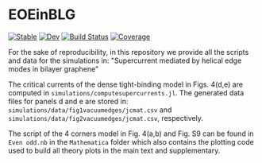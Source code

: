 # EOEinBLG

[![Stable](https://img.shields.io/badge/docs-stable-blue.svg)](https://fernandopenaranda.github.io/EOEinBLG.jl/stable)
[![Dev](https://img.shields.io/badge/docs-dev-blue.svg)](https://fernandopenaranda.github.io/EOEinBLG.jl/dev)
[![Build Status](https://github.com/fernandopenaranda/EOEinBLG.jl/actions/workflows/CI.yml/badge.svg?branch=main)](https://github.com/fernandopenaranda/EOEinBLG.jl/actions/workflows/CI.yml?query=branch%3Amain)
[![Coverage](https://codecov.io/gh/fernandopenaranda/EOEinBLG.jl/branch/main/graph/badge.svg)](https://codecov.io/gh/fernandopenaranda/EOEinBLG.jl)

For the sake of reproducibility, in this repository we provide all the scripts and data for the simulations in: "Supercurrent mediated by helical edge modes in bilayer graphene"

The critical currents of the dense tight-binding model in Figs. 4(d,e) are computed in `simulations/computesupercurrents.jl`. The generated data files for panels d and e are stored in: `simulations/data/fig1vacuumedges/jcmat.csv` and `simulations/data/fig2vacuumedges/jcmat.csv`, respectively.

The script of the 4 corners model in Fig. 4(a,b) and Fig. S9 can be found in `Even odd.nb` in the `Mathematica` folder which also contains the plotting code used to build all theory plots in the main text and supplementary.
